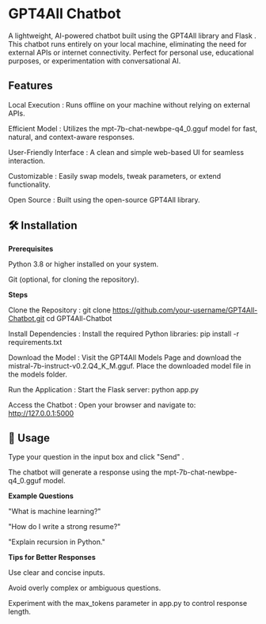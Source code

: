 # GPT4All Chatbot
A lightweight, AI-powered chatbot built using the GPT4All library and Flask . This chatbot runs entirely on your local machine, eliminating the need for external APIs or internet connectivity. 
Perfect for personal use, educational purposes, or experimentation with conversational AI.

## Features
Local Execution : Runs offline on your machine without relying on external APIs.

Efficient Model : Utilizes the mpt-7b-chat-newbpe-q4_0.gguf model for fast, natural, and context-aware responses.

User-Friendly Interface : A clean and simple web-based UI for seamless interaction.

Customizable : Easily swap models, tweak parameters, or extend functionality.

Open Source : Built using the open-source GPT4All library.

## 🛠️ Installation
**Prerequisites**

Python 3.8 or higher installed on your system.

Git (optional, for cloning the repository).

**Steps**

Clone the Repository :
git clone https://github.com/your-username/GPT4All-Chatbot.git
cd GPT4All-Chatbot

Install Dependencies :
Install the required Python libraries:
pip install -r requirements.txt

Download the Model :
Visit the GPT4All Models Page and download the mistral-7b-instruct-v0.2.Q4_K_M.gguf.
Place the downloaded model file in the models folder.

Run the Application :
Start the Flask server:
python app.py

Access the Chatbot :
Open your browser and navigate to:
http://127.0.0.1:5000


## 🚀 Usage
Type your question in the input box and click "Send" .

The chatbot will generate a response using the mpt-7b-chat-newbpe-q4_0.gguf model.

**Example Questions**

"What is machine learning?"

"How do I write a strong resume?"

"Explain recursion in Python."

**Tips for Better Responses**

Use clear and concise inputs.

Avoid overly complex or ambiguous questions.

Experiment with the max_tokens parameter in app.py to control response length.
